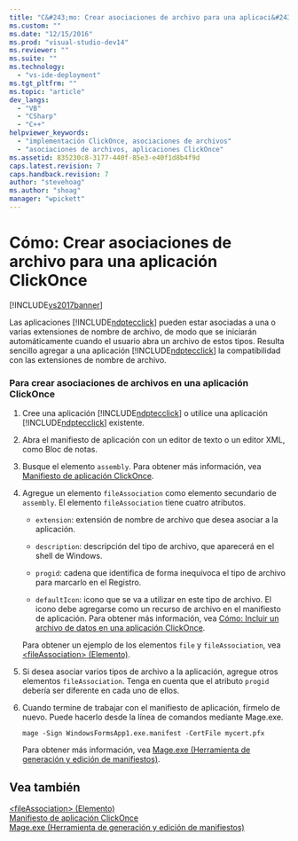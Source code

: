 ```yaml
---
title: "C&#243;mo: Crear asociaciones de archivo para una aplicaci&#243;n ClickOnce | Microsoft Docs"
ms.custom: ""
ms.date: "12/15/2016"
ms.prod: "visual-studio-dev14"
ms.reviewer: ""
ms.suite: ""
ms.technology: 
  - "vs-ide-deployment"
ms.tgt_pltfrm: ""
ms.topic: "article"
dev_langs: 
  - "VB"
  - "CSharp"
  - "C++"
helpviewer_keywords: 
  - "implementación ClickOnce, asociaciones de archivos"
  - "asociaciones de archivos, aplicaciones ClickOnce"
ms.assetid: 835230c8-3177-440f-85e3-e40f1d8b4f9d
caps.latest.revision: 7
caps.handback.revision: 7
author: "stevehoag"
ms.author: "shoag"
manager: "wpickett"
---
```

# C&#243;mo: Crear asociaciones de archivo para una aplicaci&#243;n ClickOnce
[!INCLUDE[vs2017banner](../code-quality/includes/vs2017banner.md)]

Las aplicaciones [!INCLUDE[ndptecclick](../deployment/includes/ndptecclick_md.md)] pueden estar asociadas a una o varias extensiones de nombre de archivo, de modo que se iniciarán automáticamente cuando el usuario abra un archivo de estos tipos.  Resulta sencillo agregar a una aplicación [!INCLUDE[ndptecclick](../deployment/includes/ndptecclick_md.md)] la compatibilidad con las extensiones de nombre de archivo.  
  
### Para crear asociaciones de archivos en una aplicación ClickOnce  
  
1.  Cree una aplicación [!INCLUDE[ndptecclick](../deployment/includes/ndptecclick_md.md)] o utilice una aplicación [!INCLUDE[ndptecclick](../deployment/includes/ndptecclick_md.md)] existente.  
  
2.  Abra el manifiesto de aplicación con un editor de texto o un editor XML, como Bloc de notas.  
  
3.  Busque el elemento `assembly`.  Para obtener más información, vea [Manifiesto de aplicación ClickOnce](../deployment/clickonce-application-manifest.md).  
  
4.  Agregue un elemento `fileAssociation` como elemento secundario de `assembly`.  El elemento `fileAssociation` tiene cuatro atributos.  
  
    -   `extension`: extensión de nombre de archivo que desea asociar a la aplicación.  
  
    -   `description`: descripción del tipo de archivo, que aparecerá en el shell de Windows.  
  
    -   `progid`: cadena que identifica de forma inequívoca el tipo de archivo para marcarlo en el Registro.  
  
    -   `defaultIcon`: icono que se va a utilizar en este tipo de archivo.  El icono debe agregarse como un recurso de archivo en el manifiesto de aplicación.  Para obtener más información, vea [Cómo: Incluir un archivo de datos en una aplicación ClickOnce](../deployment/how-to-include-a-data-file-in-a-clickonce-application.md).  
  
     Para obtener un ejemplo de los elementos `file` y `fileAssociation`, vea [\<fileAssociation\> \(Elemento\)](../deployment/fileassociation-element-clickonce-application.md).  
  
5.  Si desea asociar varios tipos de archivo a la aplicación, agregue otros elementos `fileAssociation`.  Tenga en cuenta que el atributo `progid` debería ser diferente en cada uno de ellos.  
  
6.  Cuando termine de trabajar con el manifiesto de aplicación, fírmelo de nuevo.  Puede hacerlo desde la línea de comandos mediante Mage.exe.  
  
     `mage -Sign WindowsFormsApp1.exe.manifest -CertFile mycert.pfx`  
  
     Para obtener más información, vea [Mage.exe \(Herramienta de generación y edición de manifiestos\)](../Topic/Mage.exe%20\(Manifest%20Generation%20and%20Editing%20Tool\).md).  
  
## Vea también  
 [\<fileAssociation\> \(Elemento\)](../deployment/fileassociation-element-clickonce-application.md)   
 [Manifiesto de aplicación ClickOnce](../deployment/clickonce-application-manifest.md)   
 [Mage.exe \(Herramienta de generación y edición de manifiestos\)](../Topic/Mage.exe%20\(Manifest%20Generation%20and%20Editing%20Tool\).md)